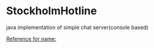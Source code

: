 # StockholmHotline
java implementation of simple chat server(console based)

[Reference for name:](https://youtu.be/zFO1cRr5-qY?t=122)
